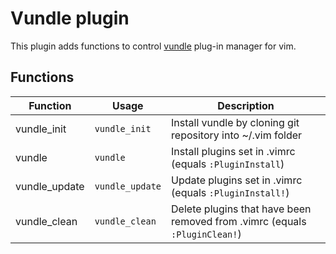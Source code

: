 # Vundle plugin

This plugin adds functions to control [vundle](https://github.com/VundleVim/Vundle.vim) plug-in manager for vim.

## Functions

| Function      | Usage           | Description                                                                |
|---------------|-----------------|----------------------------------------------------------------------------|
| vundle\_init   | `vundle_init`   | Install vundle by cloning git repository into ~/.vim folder                |
| vundle        | `vundle`        | Install plugins set in .vimrc (equals `:PluginInstall`)                    |
| vundle\_update | `vundle_update` | Update plugins set in .vimrc (equals `:PluginInstall!`)                    |
| vundle\_clean  | `vundle_clean`  | Delete plugins that have been removed from .vimrc (equals `:PluginClean!`) |

